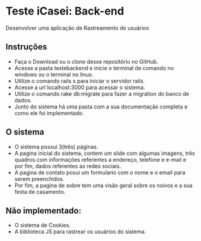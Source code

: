 # Teste iCasei: Back-end
Desenvolver uma aplicação de Rastreamento de usuários

## Instruções
- Faça o Download ou o clone desse repositório no GitHub.
- Acesse a pasta testebackend e inicie o terminal de comando no windows ou o terminal no linux.
- Utilize o comando rails s para iniciar o servidor rails.
- Acesse a url localhost:3000 para acessar o sistema.
- Utilize o comando rake db:migrate para fazer a migration do banco de dados.
- Junto do sistema há uma pasta com a sua documentação completa e como ele foi implementado.

## O sistema
- O sistema possui 3(três) páginas.
- A pagina inicial do sistema, contem um slide com algumas imagens, três quadros com informações referentes a endereço, telefone e e-mail e por fim, dados referentes as redes sociais.
- A pagina de contato posui um formulario com o nome e o email para serem preenchidos.
- Por fim, a pagina de sobre tem uma visão geral sobre os noivos e a sua festa de casamento.

## Não implementado:
- O sistema de Cookies.
- A biblioteca JS para rastrear os usuários do sistema.
